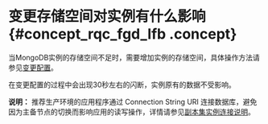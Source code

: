 # 变更存储空间对实例有什么影响 {#concept_rqc_fgd_lfb .concept}

当MongoDB实例的存储空间不足时，需要增加实例的存储空间，具体操作方法请参见[变更配置](../../../../cn.zh-CN/用户指南/实例管理/变更配置.md#)。

在变更配置的过程中会出现30秒左右的闪断，实例原有的数据不受影响。

**说明：** 推荐生产环境的应用程序通过 Connection String URI 连接数据库，避免因为主备节点的切换而影响应用的读写操作，详情请参见[副本集实例连接说明](../../../../cn.zh-CN/副本集快速入门/连接实例/副本集实例连接说明.md#)。


